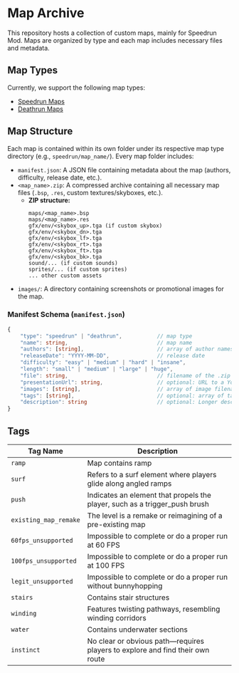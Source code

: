 # Map Archive

This repository hosts a collection of custom maps, mainly for Speedrun Mod.
Maps are organized by type and each map includes necessary files and metadata.

## Map Types

Currently, we support the following map types:

*   [Speedrun Maps](./speedrun/README.md)
*   [Deathrun Maps](./deathrun/README.md)

## Map Structure

Each map is contained within its own folder under its respective map type directory (e.g., `speedrun/map_name/`).
Every map folder includes:

*   `manifest.json`: A JSON file containing metadata about the map (authors, difficulty, release date, etc.).
*   `<map_name>.zip`: A compressed archive containing all necessary map files (`.bsp`, `.res`, custom textures/skyboxes, etc.).
    *   **ZIP structure:**
        ```
        maps/<map_name>.bsp
        maps/<map_name>.res
        gfx/env/<skybox_up>.tga (if custom skybox)
        gfx/env/<skybox_dn>.tga
        gfx/env/<skybox_lf>.tga
        gfx/env/<skybox_rt>.tga
        gfx/env/<skybox_ft>.tga
        gfx/env/<skybox_bk>.tga
        sound/... (if custom sounds)
        sprites/... (if custom sprites)
        ... other custom assets
        ```
*   `images/`: A directory containing screenshots or promotional images for the map.

### Manifest Schema (`manifest.json`)

```ts
{
    "type": "speedrun" | "deathrun",           // map type
    "name": string,                            // map name
    "authors": [string],                       // array of author names/nicknames/steamids
    "releaseDate": "YYYY-MM-DD",               // release date
    "difficulty": "easy" | "medium" | "hard" | "insane",
    "length": "small" | "medium" | "large" | "huge",
    "file": string,                            // filename of the .zip archive (e.g., "speedrun_enbo2.zip")
    "presentationUrl": string,                 // optional: URL to a YouTube video or similar
    "images": [string],                        // array of image filenames (relative to images/ dir)
    "tags": [string],                          // optional: array of tags (see below)
    "description": string                      // optional: Longer description of the map
}
```

## Tags

| Tag Name             | Description                                                                    |
|----------------------|--------------------------------------------------------------------------------|
| `ramp`               | Map contains ramp                                                              |
| `surf`               | Refers to a surf element where players glide along angled ramps                |
| `push`               | Indicates an element that propels the player, such as a trigger_push brush     |
| `existing_map_remake`| The level is a remake or reimagining of a pre-existing map                     |
| `60fps_unsupported`  | Impossible to complete or do a proper run at 60 FPS                            |
| `100fps_unsupported` | Impossible to complete or do a proper run at 100 FPS                           |
| `legit_unsupported`  | Impossible to complete or do a proper run without bunnyhopping                 |
| `stairs`             | Contains stair structures                                                      |
| `winding`            | Features twisting pathways, resembling winding corridors                       |
| `water`              | Contains underwater sections                                                   |
| `instinct`           | No clear or obvious path—requires players to explore and find their own route  |
